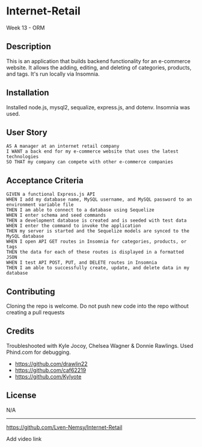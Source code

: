# Internet-Retail
Week 13 - ORM

## Description
This is an application that builds backend functionality for an e-commerce website. It allows the adding, editing, and deleting of categories, products, and tags. It's run locally via Insomnia. 


## Installation
Installed node.js, mysql2, sequalize, express.js, and dotenv. Insomnia was used.

## User Story

```
AS A manager at an internet retail company
I WANT a back end for my e-commerce website that uses the latest technologies
SO THAT my company can compete with other e-commerce companies
```

## Acceptance Criteria

```
GIVEN a functional Express.js API
WHEN I add my database name, MySQL username, and MySQL password to an environment variable file
THEN I am able to connect to a database using Sequelize
WHEN I enter schema and seed commands
THEN a development database is created and is seeded with test data
WHEN I enter the command to invoke the application
THEN my server is started and the Sequelize models are synced to the MySQL database
WHEN I open API GET routes in Insomnia for categories, products, or tags
THEN the data for each of these routes is displayed in a formatted JSON
WHEN I test API POST, PUT, and DELETE routes in Insomnia
THEN I am able to successfully create, update, and delete data in my database
```

## Contributing
Cloning the repo is welcome. Do not push new code into the repo without creating a pull requests


## Credits

Troubleshooted with Kyle Jocoy, Chelsea Wagner & Donnie Rawlings. 
Used Phind.com for debugging. 
- https://github.com/drawlin22
- https://github.com/caf62219
- https://github.com/Kylyote

## License
N/A

---

https://github.com/Lven-Nemsy/Internet-Retail

Add video link